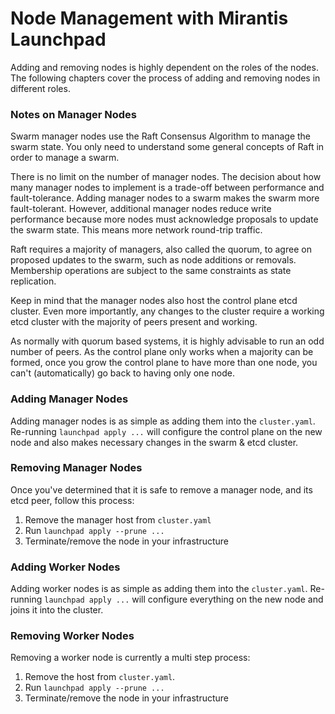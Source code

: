 # Node Management with Mirantis Launchpad

Adding and removing nodes is highly dependent on the roles of the nodes. The following chapters cover the process of adding and removing nodes in different roles.

### Notes on Manager Nodes

Swarm manager nodes use the Raft Consensus Algorithm to manage the swarm state. You only need to understand some general concepts of Raft in order to manage a swarm.

There is no limit on the number of manager nodes. The decision about how many manager nodes to implement is a trade-off between performance and fault-tolerance. Adding manager nodes to a swarm makes the swarm more fault-tolerant. However, additional manager nodes reduce write performance because more nodes must acknowledge proposals to update the swarm state. This means more network round-trip traffic.

Raft requires a majority of managers, also called the quorum, to agree on proposed updates to the swarm, such as node additions or removals. Membership operations are subject to the same constraints as state replication.

Keep in mind that the manager nodes also host the control plane etcd cluster. Even more importantly, any changes to the cluster require a working etcd cluster with the majority of peers present and working.

As normally with quorum based systems, it is highly advisable to run an odd number of peers. As the control plane only works when a majority can be formed, once you grow the control plane to have more than one node, you can't (automatically) go back to having only one node.

### Adding Manager Nodes

Adding manager nodes is as simple as adding them into the `cluster.yaml`. Re-running `launchpad apply ...` will configure the control plane on the new node and also makes necessary changes in the swarm & etcd cluster.

### Removing Manager Nodes

Once you've determined that it is safe to remove a manager node, and its etcd peer, follow this process:

1. Remove the manager host from `cluster.yaml`
2. Run `launchpad apply --prune ...`
3. Terminate/remove the node in your infrastructure

### Adding Worker Nodes

Adding worker nodes is as simple as adding them into the `cluster.yaml`. Re-running `launchpad apply ...` will configure everything on the new node and joins it into the cluster.

### Removing Worker Nodes

Removing a worker node is currently a multi step process:

1. Remove the host from `cluster.yaml`.
2. Run `launchpad apply --prune ...`
3. Terminate/remove the node in your infrastructure




